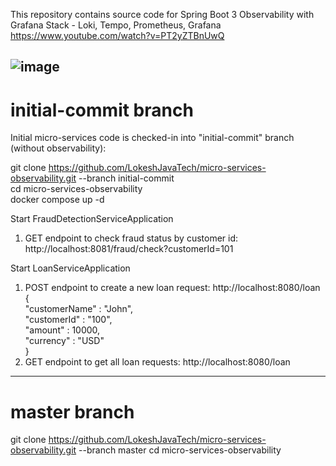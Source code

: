 This repository contains source code for Spring Boot 3 Observability with Grafana Stack - Loki, Tempo, Prometheus, Grafana  
https://www.youtube.com/watch?v=PT2yZTBnUwQ  

![image](https://github.com/user-attachments/assets/cb6f6bbc-24ad-4e00-8843-e234e359beea)
--------------------------------------------------------------------------------------------------------------  
# initial-commit branch

Initial micro-services code is checked-in into "initial-commit" branch (without observability):  

git clone https://github.com/LokeshJavaTech/micro-services-observability.git --branch initial-commit  
cd micro-services-observability  
docker compose up -d  

Start FraudDetectionServiceApplication  
1. GET endpoint to check fraud status by customer id: http://localhost:8081/fraud/check?customerId=101  

Start LoanServiceApplication  
1. POST endpoint to create a new loan request: http://localhost:8080/loan  
{  
"customerName" : "John",  
"customerId" : "100",  
"amount" : 10000,  
"currency" : "USD"  
}  
2. GET endpoint to get all loan requests: http://localhost:8080/loan
--------------------------------------------------------------------------------------------------------------  
# master branch

git clone https://github.com/LokeshJavaTech/micro-services-observability.git --branch master
cd micro-services-observability  
